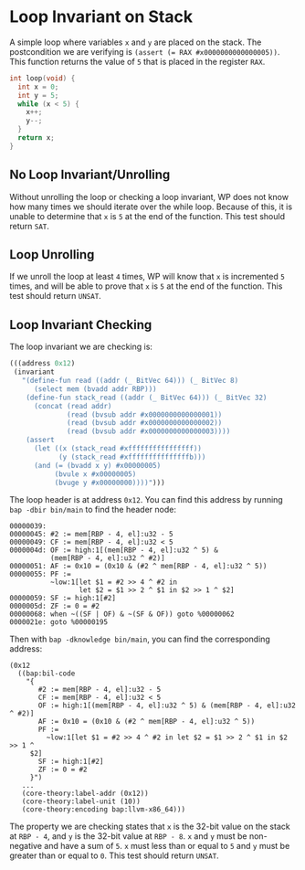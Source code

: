 # Loop Invariant on Stack

A simple loop where variables `x` and `y` are placed on the stack. The
postcondition we are verifying is `(assert (= RAX #x0000000000000005))`. This
function returns the value of `5` that is placed in the register `RAX`. 

```c
int loop(void) {
  int x = 0;
  int y = 5;
  while (x < 5) {
    x++;
    y--;
  }
  return x;
}
```

## No Loop Invariant/Unrolling

Without unrolling the loop or checking a loop invariant, WP does not know how
many times we should iterate over the while loop. Because of this, it is unable
to determine that `x` is `5` at the end of the function. This test should return
`SAT`.

## Loop Unrolling

If we unroll the loop at least `4` times, WP will know that `x` is incremented
`5` times, and will be able to prove that `x` is `5` at the end of the function.
This test should return `UNSAT`.

## Loop Invariant Checking

The loop invariant we are checking is:

```lisp
(((address 0x12)
 (invariant
   "(define-fun read ((addr (_ BitVec 64))) (_ BitVec 8)
      (select mem (bvadd addr RBP)))
    (define-fun stack_read ((addr (_ BitVec 64))) (_ BitVec 32)
      (concat (read addr)
              (read (bvsub addr #x0000000000000001))
              (read (bvsub addr #x0000000000000002))
              (read (bvsub addr #x0000000000000003))))
    (assert
      (let ((x (stack_read #xffffffffffffffff))
            (y (stack_read #xfffffffffffffffb)))
      (and (= (bvadd x y) #x00000005)
           (bvule x #x00000005)
           (bvuge y #x00000000))))")))
```

The loop header is at address `0x12`. You can find this address by running
`bap -dbir bin/main` to find the header node:

```
00000039:
00000045: #2 := mem[RBP - 4, el]:u32 - 5
00000049: CF := mem[RBP - 4, el]:u32 < 5
0000004d: OF := high:1[(mem[RBP - 4, el]:u32 ^ 5) &
          (mem[RBP - 4, el]:u32 ^ #2)]
00000051: AF := 0x10 = (0x10 & (#2 ^ mem[RBP - 4, el]:u32 ^ 5))
00000055: PF :=
          ~low:1[let $1 = #2 >> 4 ^ #2 in
                 let $2 = $1 >> 2 ^ $1 in $2 >> 1 ^ $2]
00000059: SF := high:1[#2]
0000005d: ZF := 0 = #2
00000068: when ~((SF | OF) & ~(SF & OF)) goto %00000062
0000021e: goto %00000195
```

Then with `bap -dknowledge bin/main`, you can find the corresponding address:

```
(0x12
  ((bap:bil-code
    "{
       #2 := mem[RBP - 4, el]:u32 - 5
       CF := mem[RBP - 4, el]:u32 < 5
       OF := high:1[(mem[RBP - 4, el]:u32 ^ 5) & (mem[RBP - 4, el]:u32 ^ #2)]
       AF := 0x10 = (0x10 & (#2 ^ mem[RBP - 4, el]:u32 ^ 5))
       PF :=
         ~low:1[let $1 = #2 >> 4 ^ #2 in let $2 = $1 >> 2 ^ $1 in $2 >> 1 ^
     $2]
       SF := high:1[#2]
       ZF := 0 = #2
     }")
   ...
   (core-theory:label-addr (0x12))
   (core-theory:label-unit (10))
   (core-theory:encoding bap:llvm-x86_64)))
   ```

The property we are checking states that `x` is the 32-bit value on the stack at
`RBP - 4`, and `y` is the 32-bit value at `RBP - 8`. `x` and `y` must be
non-negative and have a sum of `5`. `x` must less than or equal to `5` and `y`
must be greater than or equal to `0`. This test should return `UNSAT`.
